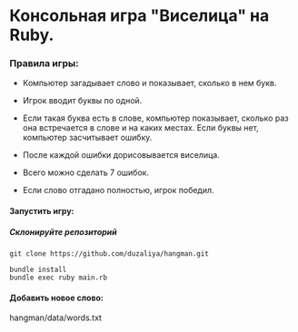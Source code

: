 # Консольная игра "Виселица" на Ruby.

### Правила игры:

* Компьютер загадывает слово и показывает, сколько в нем букв.

* Игрок вводит буквы по одной.

* Если такая буква есть в слове, компьютер показывает, сколько раз она встречается в слове и на каких местах. 
Если буквы нет, компьютер засчитывает ошибку.

* После каждой ошибки дорисовывается виселица.

* Всего можно сделать 7 ошибок.

* Если слово отгадано полностью, игрок победил.

#### Запустить игру:

##### Склонируйте репозиторий

```
git clone https://github.com/duzaliya/hangman.git
```

```
bundle install
bundle exec ruby main.rb
```

#### Добавить новое слово:

hangman/data/words.txt
